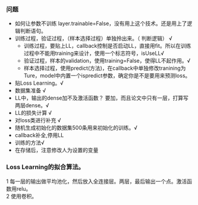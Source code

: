 ### 问题  
* 如何让参数不训练 layer.trainable=False，没有用上这个技术。还是用上了逻辑判断语句。
* 训练过程，验证过程，（样本选择过程）单独拎出来。（ 判断逻辑） √
    * 训练过程，要贴上LL，callback控制是否启动LL，直接用fit。所以在训练过程中不能用training来设计，使用一个标志符号，isUseLL√
    * 验证过程，样本的validation，使用training=False，使得LL不起作用。√
    * 样本选择过程，使用predict(方法)，在callback中单独修改tranining为Ture，model中内置一个ispredict参数，确定你是不是要用来预测loss。
* 贴Loss Learning。√
* 数据集准备 √
* LL中，输出的dense加不及激活函数？ 要加，而且论文中只有一层，打算写两层dense。√
* LL的损失计算 √
* 对loss类进行补充 √
* 随机生成初始化的数据集500条用来初始化的训练。√
* callback补全,停用LL
* 训练的方法√
* 在存储后，注意修改人为设置的变量
### Loss Learning的拟合算法。
1 每一层的输出做平均池化，然后放入全连接层。两层，最后输出一个点。激活函数用relu。  
2 使用卷积。


